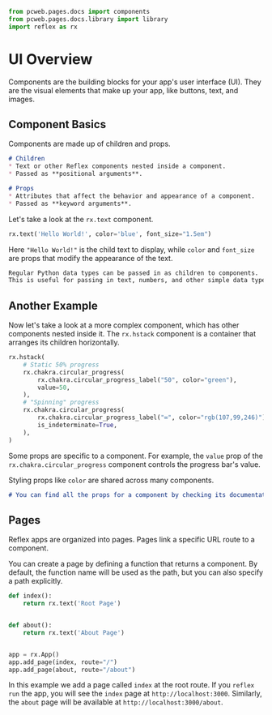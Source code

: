```python exec
from pcweb.pages.docs import components
from pcweb.pages.docs.library import library
import reflex as rx
```

# UI Overview

Components are the building blocks for your app's user interface (UI). They are the visual elements that make up your app, like buttons, text, and images.

## Component Basics

Components are made up of children and props.

```md definition
# Children
* Text or other Reflex components nested inside a component.
* Passed as **positional arguments**.

# Props
* Attributes that affect the behavior and appearance of a component.
* Passed as **keyword arguments**.
```

Let's take a look at the `rx.text` component.

```python demo
rx.text('Hello World!', color='blue', font_size="1.5em")
```

Here `"Hello World!"` is the child text to display, while `color` and `font_size` are props that modify the appearance of the text.

```md alert success
Regular Python data types can be passed in as children to components.
This is useful for passing in text, numbers, and other simple data types.
```

## Another Example

Now let's take a look at a more complex component, which has other components nested inside it. The `rx.hstack` component is a container that arranges its children horizontally.

```python demo
rx.hstack(
    # Static 50% progress
    rx.chakra.circular_progress(
        rx.chakra.circular_progress_label("50", color="green"),
        value=50,
    ),
    # "Spinning" progress
    rx.chakra.circular_progress(
        rx.chakra.circular_progress_label("∞", color="rgb(107,99,246)"),
        is_indeterminate=True,
    ),
)
```

Some props are specific to a component. For example, the `value` prop of the `rx.chakra.circular_progress` component controls the progress bar's value.

Styling props like `color` are shared across many components.

```md alert info
# You can find all the props for a component by checking its documentation page in the [component library]({library.path}).
```

## Pages

Reflex apps are organized into pages. Pages link a specific URL route to a component.

You can create a page by defining a function that returns a component. By default, the function name will be used as the path, but you can also specify a path explicitly.

```python
def index():
    return rx.text('Root Page')


def about():
    return rx.text('About Page')


app = rx.App()
app.add_page(index, route="/")
app.add_page(about, route="/about")
```

In this example we add a page called `index` at the root route.
If you `reflex run` the app, you will see the `index` page at `http://localhost:3000`.
Similarly, the `about` page will be available at `http://localhost:3000/about`.
